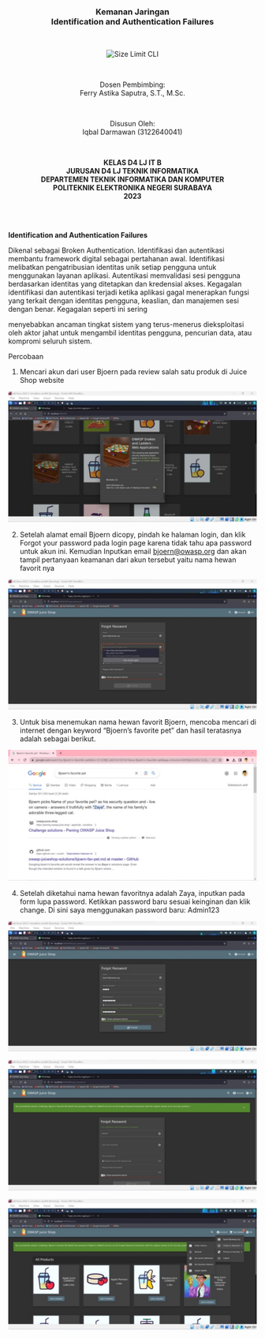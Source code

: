 ﻿<h3 align="center">
    <b>Kemanan Jaringan</b><br>
    Identification and Authentication Failures
</h3>
<br>
<p align="center">
  <img src="..\task-7_Vulnerable Components\Aspose.Words.1cf5088a-c734-4a4d-b378-f26f028bbe52.001.png" alt="Size Limit CLI" width="300">
</p>
<br>
<p align="center">
    Dosen Pembimbing:<br>
    Ferry Astika Saputra, S.T., M.Sc.
</p>
<br>
<p align="center">
    Disusun Oleh:<br>
    Iqbal Darmawan (3122640041)
</p>
<br>
<p align="center">
    <b>
        KELAS D4 LJ IT B <br>
        JURUSAN D4 LJ TEKNIK INFORMATIKA <br>
        DEPARTEMEN TEKNIK INFORMATIKA DAN KOMPUTER <br> 
        POLITEKNIK ELEKTRONIKA NEGERI SURABAYA <br>
        2023
    </b>
</p>
<br>
<br>

**Identification and Authentication Failures**  

Dikenal sebagai Broken Authentication. Identifikasi dan autentikasi membantu framework  digital  sebagai  pertahanan  awal.  Identifikasi  melibatkan pengatribusian identitas unik  setiap  pengguna untuk  menggunakan layanan aplikasi. Autentikasi memvalidasi sesi  pengguna berdasarkan identitas yang ditetapkan dan kredensial akses. Kegagalan identifikasi dan autentikasi terjadi ketika aplikasi gagal menerapkan fungsi yang terkait dengan identitas pengguna, keaslian, dan  manajemen sesi  dengan  benar.  Kegagalan seperti  ini  sering 

menyebabkan ancaman tingkat sistem yang terus-menerus dieksploitasi oleh aktor jahat untuk mengambil identitas pengguna, pencurian data, atau kompromi seluruh sistem. 

Percobaan 

1. Mencari akun dari user Bjoern pada review salah satu produk di Juice Shop website 

![](Aspose.Words.e756c24d-77ee-4e4c-a962-c9f3a18f950a.002.jpeg)

2. Setelah alamat email Bjoern dicopy, pindah ke halaman login, dan klik Forgot your password pada login page karena tidak tahu apa password untuk akun ini. Kemudian  Inputkan  email  bjoern@owasp.org dan  akan  tampil  pertanyaan keamanan dari akun tersebut yaitu nama hewan favorit nya 

![](Aspose.Words.e756c24d-77ee-4e4c-a962-c9f3a18f950a.003.jpeg)

3. Untuk bisa menemukan nama hewan favorit Bjoern, mencoba mencari di internet dengan keyword “Bjoern’s favorite pet” dan hasil teratasnya adalah sebagai berikut. 

![](Aspose.Words.e756c24d-77ee-4e4c-a962-c9f3a18f950a.004.jpeg)

4. Setelah diketahui nama hewan favoritnya adalah Zaya, inputkan pada form lupa password. Ketikkan password baru sesuai keinginan dan klik change. Di sini saya menggunakan password baru: Admin123 

![](Aspose.Words.e756c24d-77ee-4e4c-a962-c9f3a18f950a.005.jpeg)

![](Aspose.Words.e756c24d-77ee-4e4c-a962-c9f3a18f950a.006.jpeg)

![](Aspose.Words.e756c24d-77ee-4e4c-a962-c9f3a18f950a.007.jpeg)
